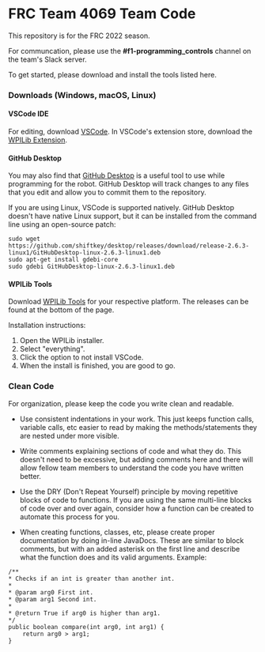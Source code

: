 # FRC Team 4069 Team Code
This repository is for the FRC 2022 season.

For communcation, please use the **#f1-programming_controls** channel on the team's Slack server.

To get started, please download and install the tools listed here.

### Downloads (Windows, macOS, Linux)

#### VSCode IDE
For editing, download [VSCode](https://code.visualstudio.com/download). In VSCode's extension store, download the [WPILib Extension](https://marketplace.visualstudio.com/items?itemName=wpilibsuite.vscode-wpilib).

#### GitHub Desktop
You may also find that [GitHub Desktop](https://desktop.github.com/) is a useful tool to use while programming for the robot. GitHub Desktop will track changes to any files that you edit and allow you to commit them to the repository.

If you are using Linux, VSCode is supported natively. GitHub Desktop doesn't have native Linux support, but it can be installed from the command line using an open-source patch:
```
sudo wget https://github.com/shiftkey/desktop/releases/download/release-2.6.3-linux1/GitHubDesktop-linux-2.6.3-linux1.deb
sudo apt-get install gdebi-core
sudo gdebi GitHubDesktop-linux-2.6.3-linux1.deb
```

#### WPILib Tools
Download [WPILib Tools](https://github.com/wpilibsuite/allwpilib/releases/tag/v2022.1.1) for your respective platform. The releases can be found at the bottom of the page.

Installation instructions:
1. Open the WPILib installer.
2. Select "everything".
3. Click the option to not install VSCode.
4. When the install is finished, you are good to go.


### Clean Code
For organization, please keep the code you write clean and readable.

- Use consistent indentations in your work. This just keeps function calls, variable calls, etc easier to read by making the methods/statements they are nested under more visible.

- Write comments explaining sections of code and what they do. This doesn't need to be excessive, but adding comments here and there will allow fellow team members to understand the code you have written better.

- Use the DRY (Don't Repeat Yourself) principle by moving repetitive blocks of code to functions. If you are using the same multi-line blocks of code over and over again, consider how a function can be created to automate this process for you.

- When creating functions, classes, etc, please create proper documentation by doing in-line JavaDocs. These are similar to block comments, but with an added asterisk on the first line and describe what the function does and its valid arguments. Example:
```
/**
* Checks if an int is greater than another int.
*
* @param arg0 First int.
* @param arg1 Second int.
*
* @return True if arg0 is higher than arg1.
*/
public boolean compare(int arg0, int arg1) {
    return arg0 > arg1;
}
```

